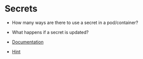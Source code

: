 # Secrets

* How many ways are there to use a secret in a pod/container?
* What happens if a secret is updated?

* [Documentation](https://kubernetes.io/docs/concepts/configuration/secret/)
* [Hint](https://kubernetes.io/docs/concepts/configuration/secret/#using-secrets-as-files-from-a-pod)
